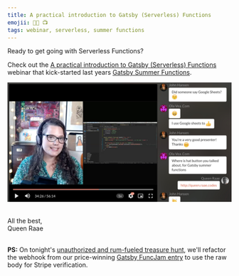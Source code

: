 ```yaml
---
title: A practical introduction to Gatsby (Serverless) Functions
emojii: 👩‍🏫 📺
tags: webinar, serverless, summer functions
---
```


Ready to get going with Serverless Functions?

Check out the [A practical introduction to Gatsby (Serverless) Functions](https://www.crowdcast.io/e/a-practical-introduction?utm_source=profile&utm_medium=profile_web&utm_campaign=profile) webinar that kick-started last years [Gatsby Summer Functions](https://www.youtube.com/playlist?list=PL9W-8hhRoLoO79t6nLx36tNsLyBAowbHT).

[!["Screengrab of webinar"](./screengrab-crowdcast.jpg)](https://www.crowdcast.io/e/a-practical-introduction?utm_source=profile&utm_medium=profile_web&utm_campaign=profile)

&nbsp;  
All the best,  
Queen Raae

&nbsp;  
**PS:** On tonight's [unauthorized and rum-fueled treasure hunt](https://youtu.be/Wqilgl_V7FA), we'll refactor the webhook from our price-winning [Gatsby FuncJam entry](https://github.com/queen-raae/gatsby-funcjam-21/blob/main/src/api/stripe-webhook.js) to use the raw body for Stripe verification.
